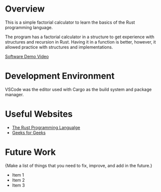 # Overview

This is a simple factorial calculator to learn the basics of the Rust programming language.

The program has a factorial calculator in a structure to get experience with structures and recursion in Rust. Having it in a function is better, however, it allowed practice with structures and implementations.

[Software Demo Video](http://youtube.link.goes.here)

# Development Environment

VSCode was the editor used with Cargo as the build system and package manager.

# Useful Websites

- [The Rust Programming Langualge](https://doc.rust-lang.org/book/ch01-00-getting-started.html)
- [Geeks for Geeks](https://www.geeksforgeeks.org/introduction-to-recursion-data-structure-and-algorithm-tutorials/#)

# Future Work

{Make a list of things that you need to fix, improve, and add in the future.}

- Item 1
- Item 2
- Item 3